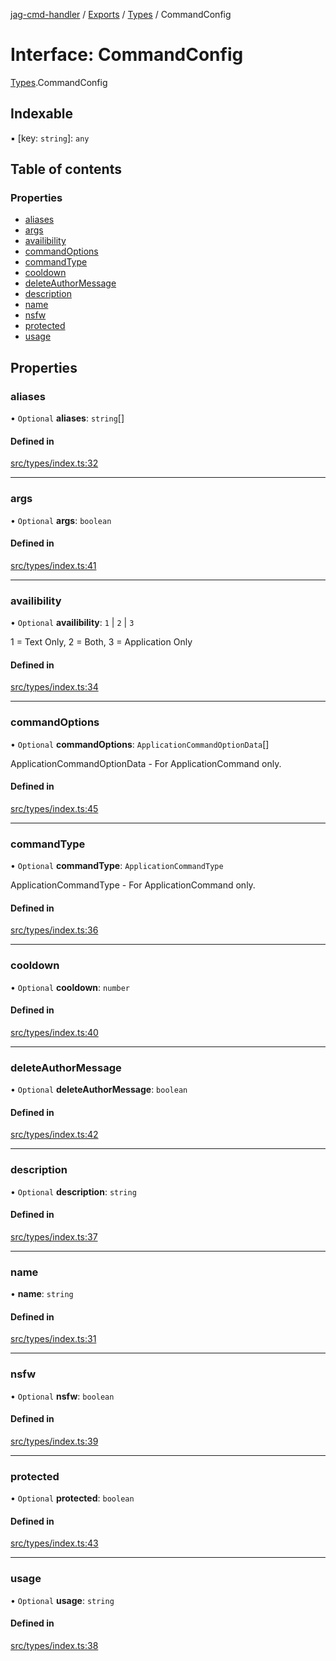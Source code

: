 [jag-cmd-handler](../README.md) / [Exports](../modules.md) / [Types](../modules/Types.md) / CommandConfig

# Interface: CommandConfig

[Types](../modules/Types.md).CommandConfig

## Indexable

▪ [key: `string`]: `any`

## Table of contents

### Properties

- [aliases](Types.CommandConfig.md#aliases)
- [args](Types.CommandConfig.md#args)
- [availibility](Types.CommandConfig.md#availibility)
- [commandOptions](Types.CommandConfig.md#commandoptions)
- [commandType](Types.CommandConfig.md#commandtype)
- [cooldown](Types.CommandConfig.md#cooldown)
- [deleteAuthorMessage](Types.CommandConfig.md#deleteauthormessage)
- [description](Types.CommandConfig.md#description)
- [name](Types.CommandConfig.md#name)
- [nsfw](Types.CommandConfig.md#nsfw)
- [protected](Types.CommandConfig.md#protected)
- [usage](Types.CommandConfig.md#usage)

## Properties

### aliases

• `Optional` **aliases**: `string`[]

#### Defined in

[src/types/index.ts:32](https://github.com/JAGUARAVI/JagCmdHandler/blob/bd4ae4b/src/types/index.ts#L32)

___

### args

• `Optional` **args**: `boolean`

#### Defined in

[src/types/index.ts:41](https://github.com/JAGUARAVI/JagCmdHandler/blob/bd4ae4b/src/types/index.ts#L41)

___

### availibility

• `Optional` **availibility**: ``1`` \| ``2`` \| ``3``

1 = Text Only, 2 = Both, 3 = Application Only

#### Defined in

[src/types/index.ts:34](https://github.com/JAGUARAVI/JagCmdHandler/blob/bd4ae4b/src/types/index.ts#L34)

___

### commandOptions

• `Optional` **commandOptions**: `ApplicationCommandOptionData`[]

ApplicationCommandOptionData - For ApplicationCommand only.

#### Defined in

[src/types/index.ts:45](https://github.com/JAGUARAVI/JagCmdHandler/blob/bd4ae4b/src/types/index.ts#L45)

___

### commandType

• `Optional` **commandType**: `ApplicationCommandType`

ApplicationCommandType - For ApplicationCommand only.

#### Defined in

[src/types/index.ts:36](https://github.com/JAGUARAVI/JagCmdHandler/blob/bd4ae4b/src/types/index.ts#L36)

___

### cooldown

• `Optional` **cooldown**: `number`

#### Defined in

[src/types/index.ts:40](https://github.com/JAGUARAVI/JagCmdHandler/blob/bd4ae4b/src/types/index.ts#L40)

___

### deleteAuthorMessage

• `Optional` **deleteAuthorMessage**: `boolean`

#### Defined in

[src/types/index.ts:42](https://github.com/JAGUARAVI/JagCmdHandler/blob/bd4ae4b/src/types/index.ts#L42)

___

### description

• `Optional` **description**: `string`

#### Defined in

[src/types/index.ts:37](https://github.com/JAGUARAVI/JagCmdHandler/blob/bd4ae4b/src/types/index.ts#L37)

___

### name

• **name**: `string`

#### Defined in

[src/types/index.ts:31](https://github.com/JAGUARAVI/JagCmdHandler/blob/bd4ae4b/src/types/index.ts#L31)

___

### nsfw

• `Optional` **nsfw**: `boolean`

#### Defined in

[src/types/index.ts:39](https://github.com/JAGUARAVI/JagCmdHandler/blob/bd4ae4b/src/types/index.ts#L39)

___

### protected

• `Optional` **protected**: `boolean`

#### Defined in

[src/types/index.ts:43](https://github.com/JAGUARAVI/JagCmdHandler/blob/bd4ae4b/src/types/index.ts#L43)

___

### usage

• `Optional` **usage**: `string`

#### Defined in

[src/types/index.ts:38](https://github.com/JAGUARAVI/JagCmdHandler/blob/bd4ae4b/src/types/index.ts#L38)
